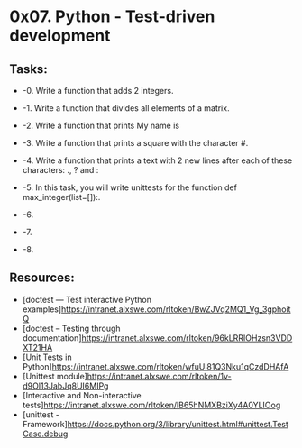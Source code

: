 # 0x07. Python - Test-driven development

## Tasks:
* -0. Write a function that adds 2 integers. 

* -1. Write a function that divides all elements of a matrix.

* -2. Write a function that prints My name is <first name> <last name>

* -3. Write a function that prints a square with the character #.

* -4. Write a function that prints a text with 2 new lines after each of these characters: ., ? and :

* -5. In this task, you will write unittests for the function def max_integer(list=[]):.

* -6. 

* -7. 

* -8. 

## Resources:
* [doctest — Test interactive Python examples]https://intranet.alxswe.com/rltoken/BwZJVq2MQ1_Vg_3gphoitQ
* [doctest – Testing through documentation]https://intranet.alxswe.com/rltoken/96kLRRIOHzsn3VDDXT21HA
* [Unit Tests in Python]https://intranet.alxswe.com/rltoken/wfuUl81Q3Nku1qCzdDHAfA
* [Unittest module]https://intranet.alxswe.com/rltoken/1v-d9Ol13JabJq8UI6MIPg
* [Interactive and Non-interactive tests]https://intranet.alxswe.com/rltoken/lB65hNMXBziXy4A0YLIOog
* [unittest - Framework]https://docs.python.org/3/library/unittest.html#unittest.TestCase.debug
